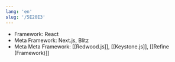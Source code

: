 ```yaml
---
lang: 'en'
slug: '/5E20E3'
---
```


- Framework: React
- Meta Framework: Next.js, Blitz
- Meta Meta Framework: [[Redwood.js]], [[Keystone.js]], [[Refine (Framework)]]

